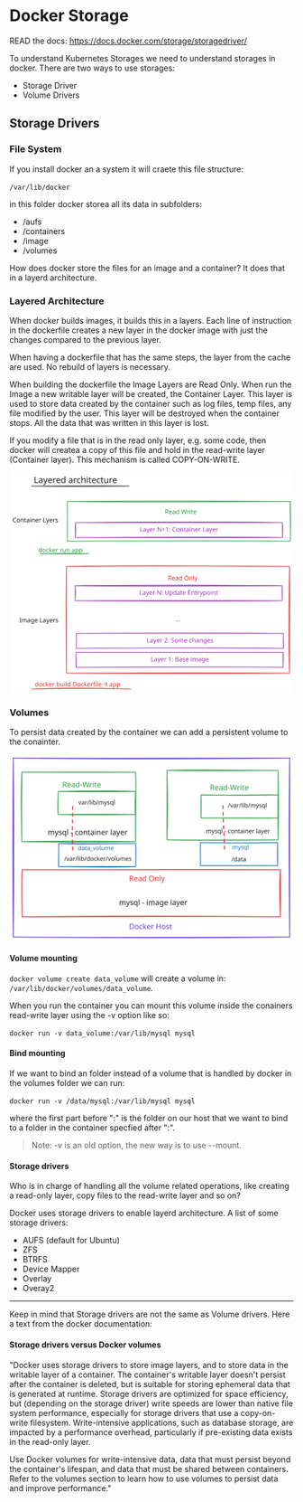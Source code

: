 # Docker Storage

READ the docs: <https://docs.docker.com/storage/storagedriver/>

To understand Kubernetes Storages we need to understand storages in docker.
There are two ways to use storages:

- Storage Driver
- Volume Drivers

## Storage Drivers

### File System

If you install docker an a system it will craete this file structure:

`/var/lib/docker`

in this folder docker storea all its data in subfolders:

- /aufs
- /containers
- /image
- /volumes

How does docker store the files for an image and a container?
It does that in a layerd architecture.

### Layered Architecture

When docker builds images, it builds this in a layers. Each line of instruction in the dockerfile creates a new layer in the docker image with just the changes compared to the previous layer.

When having a dockerfile that has the same steps, the layer from the cache are used. No rebuild of layers is necessary.

When building the dockerfile the Image Layers are Read Only. When run the Image a new writable layer will be created, the Container Layer.
This layer is used to store data created by the container such as log files, temp files, any file modified by the user. This layer will be destroyed when the container stops. All the data that was written in this layer is lost.

If you modify a file that is in the read only layer, e.g. some code, then docker will createa a copy of this file and hold in the read-write layer (Container layer). This mechanism is called COPY-ON-WRITE.

![alt text](./01-StorageInDocker.svg)

### Volumes

To persist data created by the container we can add a persistent volume to the conainter.

![alt text](./01-StorageInDocker2.svg)

#### Volume mounting

`docker volume create data_volume` will create a volume in: `/var/lib/docker/volumes/data_volume`.

When you run the container you can mount this volume inside the conainers read-write layer using the -v option like so:

`docker run -v data_volume:/var/lib/mysql mysql`

#### Bind mounting

If we want to bind an folder instead of a volume that is handled by docker in the volumes folder we can run:

`docker run -v /data/mysql:/var/lib/mysql mysql`

where the first part before ":" is the folder on our host that we want to bind to a folder in the container specfied after ":".

> Note: -v is an old option, the new way is to use --mount.

#### Storage drivers

Who is in charge of handling all the volume related operations, like creating a read-only layer, copy files to the read-write layer and so on?

Docker uses storage drivers to enable layerd architecture. A list of some storage drivers:

- AUFS (default for Ubuntu)
- ZFS
- BTRFS
- Device Mapper
- Overlay
- Overay2

---

Keep in mind that Storage drivers are not the same as Volume drivers. Here a text from the docker documentation:

#### Storage drivers versus Docker volumes

"Docker uses storage drivers to store image layers, and to store data in the writable layer of a container. The container's writable layer doesn't persist after the container is deleted, but is suitable for storing ephemeral data that is generated at runtime. Storage drivers are optimized for space efficiency, but (depending on the storage driver) write speeds are lower than native file system performance, especially for storage drivers that use a copy-on-write filesystem. Write-intensive applications, such as database storage, are impacted by a performance overhead, particularly if pre-existing data exists in the read-only layer.

Use Docker volumes for write-intensive data, data that must persist beyond the container's lifespan, and data that must be shared between containers. Refer to the volumes section to learn how to use volumes to persist data and improve performance."
